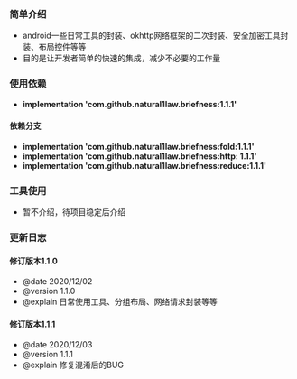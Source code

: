 ### 简单介绍
  * android一些日常工具的封装、okhttp网络框架的二次封装、安全加密工具封装、布局控件等等
  * 目的是让开发者简单的快速的集成，减少不必要的工作量

### 使用依赖
  * **implementation 'com.github.natural1law.briefness:1.1.1'**
  
#### 依赖分支
  * **implementation 'com.github.natural1law.briefness:fold:1.1.1'**
  * **implementation 'com.github.natural1law.briefness:http: 1.1.1'** 
  * **implementation 'com.github.natural1law.briefness:reduce:1.1.1'** 
  
### 工具使用
  * 暂不介绍，待项目稳定后介绍
  
### 更新日志

  #### 修订版本1.1.0
  * @date 2020/12/02
  * @version 1.1.0
  * @explain 日常使用工具、分组布局、网络请求封装等等
  
  #### 修订版本1.1.1
  * @date 2020/12/03
  * @version 1.1.1
  * @explain 修复混淆后的BUG
  
